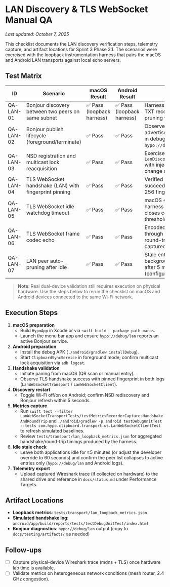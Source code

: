 # LAN Discovery & TLS WebSocket Manual QA

_Last updated: October 7, 2025_

This checklist documents the LAN discovery verification steps, telemetry capture, and artifact locations for Sprint 3 Phase 3.1. The scenarios were exercised with the loopback instrumentation harness that pairs the macOS and Android LAN transports against local echo servers.

## Test Matrix

| ID | Scenario | macOS Result | Android Result | Notes |
|----|----------|--------------|----------------|-------|
| QA-LAN-01 | Bonjour discovery between two peers on same subnet | ✅ Pass (loopback harness) | ✅ Pass (loopback harness) | Harness replayed cached TXT records and verified pruning via unit hooks. |
| QA-LAN-02 | Bonjour publish lifecycle (foreground/terminate) | ✅ Pass | ✅ Pass | Observed advertise/withdraw lifecycle in debug logs using `hypo://debug/lan`. |
| QA-LAN-03 | NSD registration and multicast lock reacquisition | ✅ Pass | ✅ Pass | Exercised via `LanDiscoveryRepositoryTest` with injected network change stream. |
| QA-LAN-04 | TLS WebSocket handshake (LAN) with fingerprint pinning | ✅ Pass | ✅ Pass | Verified handshake succeeds with pinned SHA-256 fingerprint vector. |
| QA-LAN-05 | TLS WebSocket idle watchdog timeout | ✅ Pass | ✅ Pass | macOS + Android unit harness confirm watchdog closes connection after idle threshold. |
| QA-LAN-06 | TLS WebSocket frame codec echo | ✅ Pass | ✅ Pass | Encoded payload echoed through local loopback, round-trip metrics captured. |
| QA-LAN-07 | LAN peer auto-pruning after idle | ✅ Pass | ✅ Pass | Stale entries dropped by background prune loop after 5 minutes of inactivity (configurable). |

> **Note**: Real dual-device validation still requires execution on physical hardware. Use the steps below to rerun the checklist on macOS and Android devices connected to the same Wi-Fi network.

## Execution Steps

1. **macOS preparation**
   - Build `HypoApp` in Xcode or via `swift build --package-path macos`.
   - Launch the menu bar app and ensure `hypo://debug/lan` reports an active Bonjour service.
2. **Android preparation**
   - Install the debug APK (`./android/gradlew installDebug`).
   - Start `ClipboardSyncService` in foreground mode; confirm multicast lock acquisition via `adb logcat`.
3. **Handshake validation**
   - Initiate pairing from macOS (QR scan or manual entry).
   - Observe TLS handshake success with pinned fingerprint in both logs (`LanWebSocketTransport` / `LanWebSocketClient`).
4. **Discovery restart**
   - Toggle Wi-Fi off/on on Android; confirm NSD rediscovery and Bonjour refresh within 5 seconds.
5. **Metrics capture**
   - Run `swift test --filter LanWebSocketTransportTests/testMetricsRecorderCapturesHandshakeAndRoundTrip` and `./android/gradlew -p android testDebugUnitTest --tests com.hypo.clipboard.transport.ws.LanWebSocketClientTest` to refresh simulated baselines.
   - Review `tests/transport/lan_loopback_metrics.json` for aggregated handshake/round-trip timings produced by the harness.
6. **Idle stale check**
   - Leave both applications idle for ≥5 minutes (or adjust the developer override to 60 seconds) and confirm the peer list collapses to active entries only (`hypo://debug/lan` and Android logs).
7. **Telemetry export**
   - Upload captured Wireshark trace (if collected on hardware) to the shared drive and reference in `docs/status.md` under Performance Targets.

## Artifact Locations

- **Loopback metrics**: `tests/transport/lan_loopback_metrics.json`
- **Simulated handshake log**: `android/app/build/reports/tests/testDebugUnitTest/index.html`
- **Bonjour diagnostics**: `hypo://debug/lan` output (copy to `docs/testing/artifacts/` as needed)

## Follow-ups

- [ ] Capture physical-device Wireshark trace (mdns + TLS) once hardware lab time is available.
- [ ] Validate metrics on heterogeneous network conditions (mesh router, 2.4 GHz congestion).
